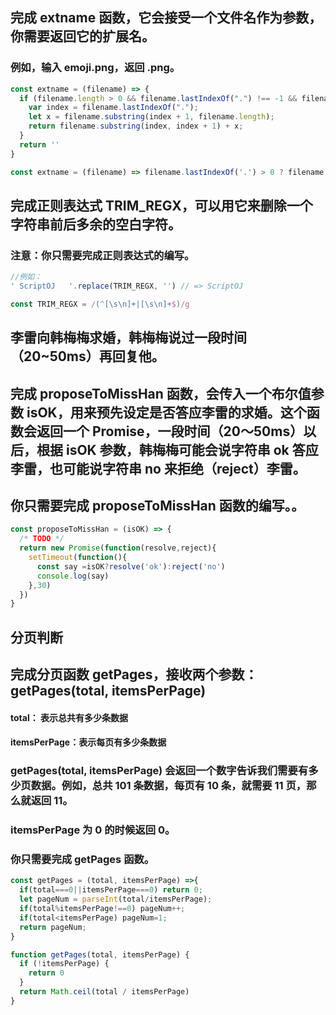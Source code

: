 
## 完成 extname 函数，它会接受一个文件名作为参数，你需要返回它的扩展名。

### 例如，输入 emoji.png，返回 .png。
```jsx
const extname = (filename) => {
  if (filename.length > 0 && filename.lastIndexOf(".") !== -1 && filename.lastIndexOf(".") !== 0) {
    var index = filename.lastIndexOf(".");
    let x = filename.substring(index + 1, filename.length);
    return filename.substring(index, index + 1) + x;
  }
  return ''
}
```
```jsx
const extname = (filename) => filename.lastIndexOf('.') > 0 ? filename.slice(filename.lastIndexOf('.')) : '';
```


## 完成正则表达式 TRIM_REGX，可以用它来删除一个字符串前后多余的空白字符。

### 注意：你只需要完成正则表达式的编写。
```jsx
//例如：
' ScriptOJ   '.replace(TRIM_REGX, '') // => ScriptOJ
```
```jsx
const TRIM_REGX = /(^[\s\n]+|[\s\n]+$)/g
```

## 李雷向韩梅梅求婚，韩梅梅说过一段时间（20~50ms）再回复他。
## 完成 proposeToMissHan 函数，会传入一个布尔值参数 isOK，用来预先设定是否答应李雷的求婚。这个函数会返回一个 Promise，一段时间（20～50ms）以后，根据 isOK 参数，韩梅梅可能会说字符串 ok 答应李雷，也可能说字符串 no 来拒绝（reject）李雷。

## 你只需要完成 proposeToMissHan 函数的编写。。

```jsx
const proposeToMissHan = (isOK) => {
  /* TODO */
  return new Promise(function(resolve,reject){
    setTimeout(function(){
      const say =isOK?resolve('ok'):reject('no')
      console.log(say)
    },30)
  })
}
```

## 分页判断
## 完成分页函数 getPages，接收两个参数：getPages(total, itemsPerPage)
#### total： 表示总共有多少条数据
#### itemsPerPage：表示每页有多少条数据

### getPages(total, itemsPerPage) 会返回一个数字告诉我们需要有多少页数据。例如，总共 101 条数据，每页有 10 条，就需要 11 页，那么就返回 11。
### itemsPerPage 为 0 的时候返回 0。

### 你只需要完成 getPages 函数。

```jsx
const getPages = (total, itemsPerPage) =>{ 
  if(total===0||itemsPerPage===0) return 0;
  let pageNum = parseInt(total/itemsPerPage);
  if(total%itemsPerPage!==0) pageNum++;
  if(total<itemsPerPage) pageNum=1;
  return pageNum;
}
```

```jsx
function getPages(total, itemsPerPage) {
  if (!itemsPerPage) {
    return 0
  }
  return Math.ceil(total / itemsPerPage)
}
```
